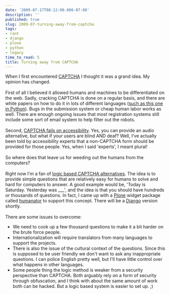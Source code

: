```yaml
---
date: '2009-07-17T08:12:00.006-07:00'
description: ''
published: true
slug: 2009-07-turning-away-from-captcha
tags:
- rant
- django
- plone
- python
- legacy
time_to_read: 5
title: Turning away from CAPTCHA
---
```


When I first encountered <a href="http://en.wikipedia.org/wiki/CAPTCHA">CAPTCHA</a> I thought it was a grand idea. My opinion has changed.<br /><br />First of all I believed it allowed humans and machines to be differentiated on the web. Sadly, cracking CAPTCHA is done on a regular basis, and there are white papers on how to do it in lots of different languages (<a href="http://www.wausita.com/captcha/">such as this one in Python</a>). Bugs in the submission system or cheap human labor works as well. There are enough ongoing issues that most registration systems still include some sort of email system to help filter out the robots.<br /><br />Second, <a href="http://www.456bereastreet.com/archive/200709/provide_an_accessible_alternative_if_you_must_use_a_captcha/">CAPTCHA fails on accessibility</a>. Yes, you can provide an audio alternative, but what if your users are blind AND deaf? Well, I've actually been told by accessibility experts that a non-CAPTCHA form should be provided for those people. Yes, when I said 'experts', I meant plural!<br /><br />So where does that leave us for weeding out the humans from the computers?<br /><br />Right now I'm a fan of <a href="http://www.w3.org/TR/turingtest/#logic">logic based CAPTCHA alternatives</a>. The idea is to provide simple questions that are relatively easy for humans to solve and hard for computers to answer. A good example would be, 'Today is Saturday. Yesterday was ___', and the idea is that you should have hundreds or thousands of questions. In fact, I came up with a <a href="http://plone.org/">Plone</a> widget package called <a href="http://plone.org/products/humanator/">humanator</a> to support this concept. There will be a <a href="http://djangoproject.com/">Django</a> version shortly.<br /><br />There are some issues to overcome:<br /><ul><li>We need to cook up a few thousand questions to make it a bit harder on the brute force people.<br /></li><li>Internationalization will require translators from many languages to support the projects.</li><li>There is also the issue of the cultural context of the questions. Since this is supposed to be user friendly we don't want to ask any inappropriate questions. I can police English pretty well, but I'll have little control over what happens in other languages.</li><li>Some people thing the logic method is weaker from a security perspective than CAPTCHA. Both arguably rely on a form of security through obfuscation, and I think with about the same amount of work both can be hacked. But a logic based system is easier to set up. ;)<br /></li></ul>